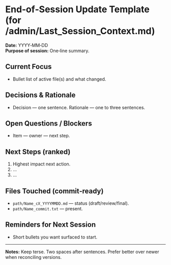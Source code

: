 # End‑of‑Session Update Template (for /admin/Last_Session_Context.md)

**Date:** YYYY‑MM‑DD  
**Purpose of session:** One‑line summary.  

## Current Focus
- Bullet list of active file(s) and what changed.  

## Decisions & Rationale
- Decision — one sentence.  Rationale — one to three sentences.  

## Open Questions / Blockers
- Item — owner — next step.  

## Next Steps (ranked)
1. Highest impact next action.  
2. …  
3. …  

## Files Touched (commit‑ready)
- `path/Name_cX_YYYYMMDD.md` — status (draft/review/final).  
- `path/Name_commit.txt` — present.  

## Reminders for Next Session
- Short bullets you want surfaced to start.  

---
**Notes:** Keep terse.  Two spaces after sentences.  Prefer better over newer when reconciling versions.  


